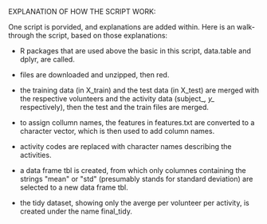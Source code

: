 EXPLANATION OF HOW THE SCRIPT WORK:  

One script is porvided, and explanations are added within. Here is an walk-through the script, based on those explanations:

* R packages that are used above the basic in this script, data.table and dplyr, are called.  

* files are downloaded and unzipped, then red.

* the training data (in X_train) and the test data (in X_test) are merged with the respective volunteers and the activity data (subject_*, y_*  respectively), then the test and the train files are merged. 
 
* to assign collumn names, the features in  features.txt are converted to a character vector, which is then used to add column names.

* activity codes are replaced with character names describing the activities.

* a data frame tbl is  created, from which only columnes containing the strings "mean" or "std" (presumably stands for standard deviation) are selected to a new data frame tbl. 

* the tidy dataset, showing only the averge per volunteer per activity, is created under the name final_tidy.


      
      




